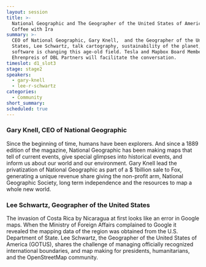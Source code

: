 ```yaml
---
layout: session
title: >-
  National Geographic and The Geographer of the United States of America have
  Coffee with Ira
summary: >-
  CEO of National Geographic, Gary Knell,  and the Geographer of the United
  States, Lee Schwartz, talk cartography, sustainability of the planet, and how
  software is changing this age-old field. Tesla and Mapbox Board Member Ira
  Ehrenpreis of DBL Partners will facilitate the conversation.
timeslot: d1_slot3
stage: stage2
speakers:
  - gary-knell
  - lee-r-schwartz
categories:
  - Community
short_summary:
scheduled: true
---
```


### Gary Knell, CEO of National Geographic

Since the beginning of time, humans have been explorers. And since a 1889 edition of the magazine, National Geographic has been making maps that tell of current events, give special glimpses into historical events, and inform us about our world and our environment. Gary Knell lead the privatization of National Geographic as part of a $ 1billion sale to Fox, generating a unique revenue share giving the non-profit arm, National Geographic Society, long term independence and the resources to map a whole new world.

### Lee Schwartz, Geographer of the United States

The invasion of Costa Rica by Nicaragua at first looks like an error in Google maps. When the Ministry of Foreign Affairs complained to Google it revealed the mapping data of the region was obtained from the U.S. Department of State. Lee Schwartz, the Geographer of the United States of America (GOTUS), shares the challenge of managing officially recognized international boundaries, and map making for presidents, humanitarians, and the OpenStreetMap community.